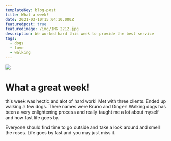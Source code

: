 ```yaml
---
templateKey: blog-post
title: What a week!
date: 2021-03-10T15:04:10.000Z
featuredpost: true
featuredimage: /img/IMG_2212.jpg
description: We worked hard this week to provide the best service
tags:
  - dogs
  - love
  - walking
---
```

![](/img/IMG_2212.jpg)

# What a great week!
this week was hectic and alot of hard work!  Met with three clients.  Ended up walking a few dogs.  There names were Bruno and Ginger!  Walking dogs has been a very enlightening process and really taught me a lot about myself and how fast life goes by.

Everyone should find time to go outside and take a look around and smell the roses.  Life goes by fast and you may just miss it.
